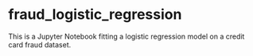 # fraud_logistic_regression
This is a Jupyter Notebook fitting a logistic regression model on a credit card fraud dataset.
